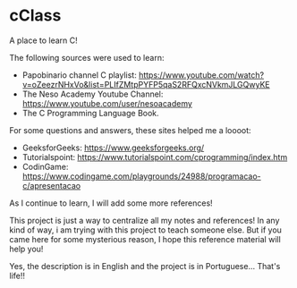 # cClass
A place to learn C!

The following sources were used to learn:
  - Papobinario channel C playlist: https://www.youtube.com/watch?v=oZeezrNHxVo&list=PLIfZMtpPYFP5qaS2RFQxcNVkmJLGQwyKE
  - The Neso Academy Youtube Channel: https://www.youtube.com/user/nesoacademy
  - The C Programming Language Book.


For some questions and answers, these sites helped me a loooot:
  - GeeksforGeeks: https://www.geeksforgeeks.org/
  - Tutorialspoint: https://www.tutorialspoint.com/cprogramming/index.htm
  - CodinGame: https://www.codingame.com/playgrounds/24988/programacao-c/apresentacao

As I continue to learn, I will add some more references!

This project is just a way to centralize all my notes and references! In any kind of way, i am trying with this project to teach someone else. But if you came here for some mysterious reason, I hope this reference material will help you!

Yes, the description is in English and the project is in Portuguese... That's life!!
